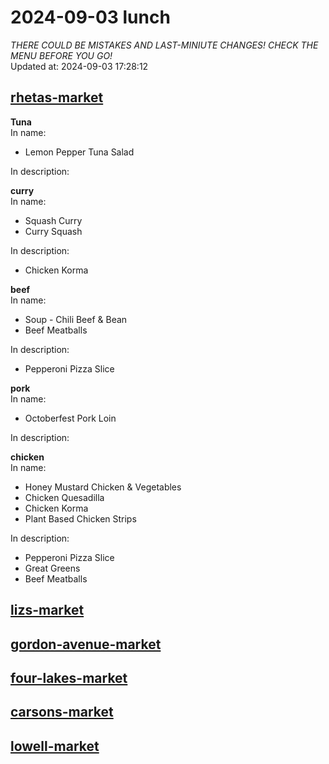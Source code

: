 # 2024-09-03 lunch  
*THERE COULD BE MISTAKES AND LAST-MINIUTE CHANGES! CHECK THE MENU BEFORE YOU GO!*  
Updated at: 2024-09-03 17:28:12  
## [rhetas-market](https://wisc-housingdining.nutrislice.com/menu/rhetas-market/lunch/2024-09-03)  
**Tuna**  
In name:   
 - Lemon Pepper Tuna Salad  
  
In description:   
  
**curry**  
In name:   
 - Squash Curry  
 - Curry Squash  
  
In description:   
 - Chicken Korma  
  
**beef**  
In name:   
 - Soup -  Chili Beef & Bean  
 - Beef Meatballs  
  
In description:   
 - Pepperoni Pizza Slice  
  
**pork**  
In name:   
 - Octoberfest Pork Loin  
  
In description:   
  
**chicken**  
In name:   
 - Honey Mustard Chicken & Vegetables  
 - Chicken Quesadilla  
 - Chicken Korma  
 - Plant Based Chicken Strips  
  
In description:   
 - Pepperoni Pizza Slice  
 - Great Greens  
 - Beef Meatballs  
  
## [lizs-market](https://wisc-housingdining.nutrislice.com/menu/lizs-market/lunch/2024-09-03)  
## [gordon-avenue-market](https://wisc-housingdining.nutrislice.com/menu/gordon-avenue-market/lunch/2024-09-03)  
## [four-lakes-market](https://wisc-housingdining.nutrislice.com/menu/four-lakes-market/lunch/2024-09-03)  
## [carsons-market](https://wisc-housingdining.nutrislice.com/menu/carsons-market/lunch/2024-09-03)  
## [lowell-market](https://wisc-housingdining.nutrislice.com/menu/lowell-market/lunch/2024-09-03)  
  
